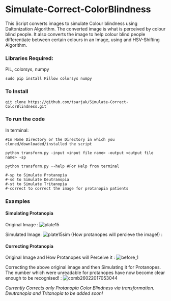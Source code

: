 # Simulate-Correct-ColorBlindness
This Script converts images to simulate Colour blindness using Daltonization Algorithm. The converted image is what is perceived by colour blind people. It also converts the image to help colour blind people differentiate between certain colours in an Image, using and HSV-Shifting Algorithm.

### Libraries Required:
PIL, colorsys, numpy
```shell
sudo pip install Pillow colorsys numpy
```
### To Install
```shell
git clone https://github.com/tsarjak/Simulate-Correct-ColorBlindness.git
```
### To run the code
In terminal:
```shell
#In Home Directory or the Directory in which you cloned/downloaded/installed the script

python transform.py -input <input file name> -output <output file name> -sp

python transform.py --help #For Help from terminal

#-sp to Simulate Protanopia
#-sd to Simulate Deutranopia
#-st to Simulate Tritanopia
#-correct to correct the image for protanopia patients
```

### Examples

#### Simulating Protanopia

Original Image : ![plate15](https://cloud.githubusercontent.com/assets/9898343/23335798/0750036a-fbe3-11e6-9295-15ea03c8429c.jpg) 

Simulated Image: 
![plate15sim](https://cloud.githubusercontent.com/assets/9898343/23335813/5509b8b2-fbe3-11e6-8fd5-fc93016e7542.jpg) (How protanopes will percieve the image!) :

#### Correcting Protanopia

Original Image and How Protanopes will Perceive it : ![before_1](https://cloud.githubusercontent.com/assets/9898343/23335851/f23b4682-fbe3-11e6-9fea-2f313c6c6dd3.png)

Correcting the above original image and then Simulating it for Protanopes. The number which were unreadable for protanopes have now become clear enough to be recognised! : ![comb26022017053044](https://cloud.githubusercontent.com/assets/9898343/23335899/db0687f0-fbe4-11e6-9d92-f60bf15a5ff1.jpg)


_Currently Corrects only Protanopia Color Blindness via transformation. Deutranopia and Tritanopia to be added soon!_
